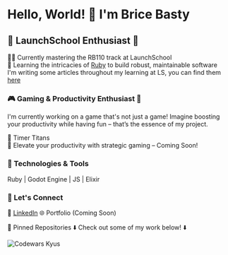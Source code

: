 # Hello, World! 👋 I'm Brice Basty

## 🚀 LaunchSchool Enthusiast 🚀

👨‍💻 Currently mastering the RB110 track at LaunchSchool  
🎯 Learning the intricacies of [Ruby](https://www.ruby-lang.org/) to build robust, maintainable software  
I'm writing some articles throughout my learning at LS, you can find them [here](https://medium.com/p/f1336672fa29)

### 🎮 Gaming & Productivity Enthusiast 🚀

I'm currently working on a game that's not just a game! Imagine boosting your productivity while having fun – that’s the essence of my project.  

🔗 Timer Titans  
👀 Elevate your productivity with strategic gaming – Coming Soon!  

### 🤖 Technologies & Tools

Ruby | Godot Engine | JS | Elixir

### 🤝 Let's Connect
💼 [LinkedIn](https://linkedin.com/bricebasty)
🌐 Portfolio (Coming Soon)

📌 Pinned Repositories
⬇️ Check out some of my work below! ⬇️

![Codewars Kyus](https://www.codewars.com/users/bricebasty/badges/small)
